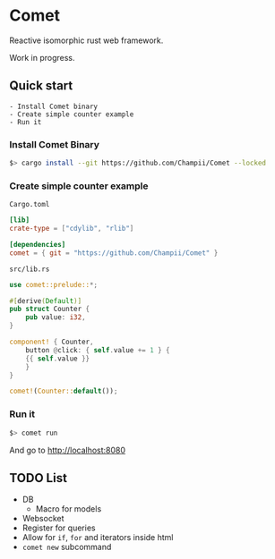 # Comet

Reactive isomorphic rust web framework.

Work in progress.

## Quick start

    - Install Comet binary
    - Create simple counter example
    - Run it

### Install Comet Binary

```bash
$> cargo install --git https://github.com/Champii/Comet --locked
```

### Create simple counter example

`Cargo.toml`

```toml
[lib]
crate-type = ["cdylib", "rlib"]

[dependencies]
comet = { git = "https://github.com/Champii/Comet" }
```

`src/lib.rs`

```rust
use comet::prelude::*;

#[derive(Default)]
pub struct Counter {
    pub value: i32,
}

component! { Counter,
    button @click: { self.value += 1 } {
	{{ self.value }}
    }
}

comet!(Counter::default());
```

### Run it

```bash
$> comet run
```

And go to [http://localhost:8080](http://localhost:8080)

## TODO List
- DB
    - Macro for models
- Websocket
- Register for queries
- Allow for `if`, `for` and iterators inside html
- `comet new` subcommand

